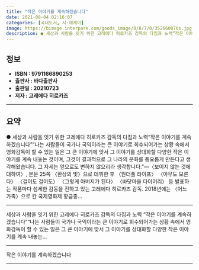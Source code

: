 ```yaml
---
title: "작은 이야기를 계속하겠습니다"
date: 2021-08-04 02:16:07
categories: [국내도서, 시-에세이]
image: https://bimage.interpark.com/goods_image/0/8/7/0/352660870s.jpg
description: ● 세상과 사람을 잇기 위한 고레에다 히로카즈 감독의 다짐과 노력“작은 이야기를 계속하겠습니다”“나는 사람들이 국가나 국익이라는 큰 이야기로 회수되어가는 상황 속에서 영화감독이 할 수 있는 일은 그 큰 이야기에 맞서 그 이야기를 상대화할 다양한 작은 이야기를 계속 내놓는 것이며, 그것
---
```


## **정보**

- **ISBN : 9791166890253**
- **출판사 : 바다출판사**
- **출판일 : 20210723**
- **저자 : 고레에다 히로카즈**

------



## **요약**

●  세상과 사람을 잇기 위한 고레에다 히로카즈 감독의 다짐과 노력“작은 이야기를 계속하겠습니다”“나는 사람들이 국가나 국익이라는 큰 이야기로 회수되어가는 상황 속에서 영화감독이 할 수 있는 일은 그 큰 이야기에 맞서 그 이야기를 상대화할 다양한 작은 이야기를 계속 내놓는 것이며, 그것이 결과적으로 그 나라의 문화를 풍요롭게 만든다고 생각해왔습니다. 그 자세는 앞으로도 변하지 않으리라 생각합니다.”―〈보이지 않는 것에 대하여〉, 본문 25쪽 〈환상의 빛〉으로 데뷔한 후 〈원더풀 라이프〉 〈아무도 모른다〉 〈걸어도 걸어도〉 〈그렇게 아버지가 된다〉 〈바닷마을 다이어리〉 등 발표하는 작품마다 섬세한 감동을 전하고 있는 고레에다 히로카즈 감독. 2018년에는 〈어느 가족〉으로 칸 국제영화제 황금종...

------

세상과 사람을 잇기 위한
고레에다 히로카즈 감독의 다짐과 노력
“작은 이야기를 계속하겠습니다”“나는 사람들이 국가나 국익이라는 큰 이야기로 회수되어가는 상황 속에서 영화감독이 할 수 있는 일은 그 큰 이야기에 맞서 그 이야기를 상대화할 다양한 작은 이야기를 계속 내놓는... 

------


작은 이야기를 계속하겠습니다 

------



